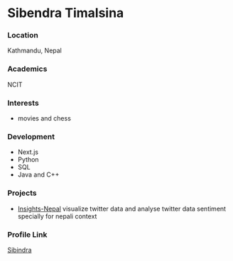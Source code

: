 # Sibendra Timalsina

### Location

Kathmandu, Nepal

### Academics

NCIT

### Interests

- movies and chess

### Development

- Next.js 
- Python
- SQL
- Java and C++

### Projects

- [Insights-Nepal](https://github.com/Sibindra/insights-nepal) visualize twitter data and analyse twitter data sentiment specially for nepali context 

### Profile Link

[Sibindra](https://github.com/Sibindra)